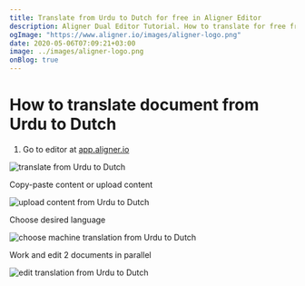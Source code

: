 ```yaml
---
title: Translate from Urdu to Dutch for free in Aligner Editor
description: Aligner Dual Editor Tutorial. How to translate for free from Urdu to Dutch. Aligner is multilingual document management platform. 
ogImage: "https://www.aligner.io/images/aligner-logo.png"
date: 2020-05-06T07:09:21+03:00
image: ../images/aligner-logo.png
onBlog: true
---
```


# How to translate document from Urdu to Dutch

1. Go to editor at [app.aligner.io](https://app.aligner.io "Aligner App web page")

![translate from Urdu to Dutch](../aligner-blank-editor.png "translate from Urdu to Dutch")

Copy-paste content or upload content

![upload content from Urdu to Dutch](../aligner-uploaded-document.png "upload content from Urdu to Dutch")

Choose desired language

![choose machine translation from Urdu to Dutch](../aligner-language-dropdown.png "choose machine translation from Urdu to Dutch")

Work and edit 2 documents in parallel

![edit translation from Urdu to Dutch](../aligner-double-sitded-editor.png "edit translation from Urdu to Dutch")

